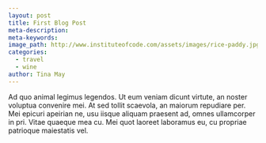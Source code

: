 ```yaml
---
layout: post
title: First Blog Post
meta-description:
meta-keywords:
image_path: http://www.instituteofcode.com/assets/images/rice-paddy.jpg
categories:
  - travel
  - wine
author: Tina May
---
```


Ad quo animal legimus legendos. Ut eum veniam dicunt virtute, an noster voluptua convenire mei. At sed tollit scaevola, an maiorum repudiare per. Mei epicuri apeirian ne, usu iisque aliquam praesent ad, omnes ullamcorper in pri. Vitae quaeque mea cu. Mei quot laoreet laboramus eu, cu propriae patrioque maiestatis vel.
